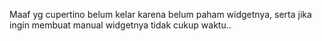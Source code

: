 Maaf yg cupertino belum kelar karena belum paham widgetnya, serta jika ingin membuat manual widgetnya tidak cukup waktu..
